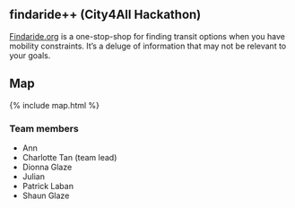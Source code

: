 ## findaride++ (City4All Hackathon)

[Findaride.org](http://findaride.org) is a one-stop-shop for finding transit options when you have mobility constraints. It’s a deluge of information that may not be relevant to your goals.

## Map

{% include map.html %}

### Team members

  * Ann
  * Charlotte Tan (team lead)
  * Dionna Glaze
  * Julian
  * Patrick Laban
  * Shaun Glaze
